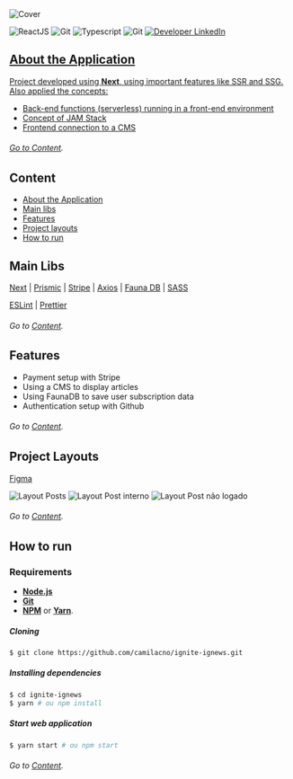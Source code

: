 <img alt="Cover" src="https://i.postimg.cc/v8vMc8xT/ignite-ignews-cover.png">

<p align="left">
  <img alt="ReactJS" src="https://img.shields.io/badge/reactJS-6cf?logo=react&logoColor=white&labelColor=007ACC">  
  <img alt="Git" 
src="https://img.shields.io/badge/next-grey?labelColor=grey&logo=Next.js&logoColor=white"> 
  <img alt="Typescript" src="https://img.shields.io/badge/typescript-informational?labelColor=blue&logo=typescript&logoColor=white"> 
  <img alt="Git" 
src="https://img.shields.io/badge/git-grey?labelColor=greu&logo=git&logoColor=white"> 
  <a href="https://www.linkedin.com/in/camilacno" target="_blank"> 
  <img src="https://img.shields.io/badge/-camilacno-007ACC?logo=linkedin&logoColor=white&labelColor=007ACC" alt="Developer LinkedIn" />
</p>

## About the Application

Project developed using **Next**, using important features like SSR and SSG.
Also applied the concepts:
  - Back-end functions (serverless) running in a front-end environment
  - Concept of JAM Stack
  - Frontend connection to a CMS

###### *Go to <a href="#content">Content</a>*.

## Content

 - <a href="#about-the-application">About the Application</a>
 - <a href="#main-libs">Main libs</a>
 - <a href="features">Features</a>
 - <a href="#project-layouts">Project layouts</a>
 - <a href="#how-to-run">How to run</a>
  
## Main Libs

[Next](https://nextjs.org/) | [Prismic](https://prismic.io/) | [Stripe](https://stripe.com/) |  [Axios](https://axios-http.com) | [Fauna DB](https://fauna.com/) | [SASS](https://saas-lang.com) 
 
[ESLint](https://eslint.org/) | [Prettier](https://prettier.io/)
	
###### *Go to <a href="#content">Content</a>*.

## Features

- Payment setup with Stripe
- Using a CMS to display articles
- Using FaunaDB to save user subscription data
- Authentication setup with Github
  
###### *Go to <a href="#content">Content</a>*.

## Project Layouts

[Figma](https://www.figma.com/file/RHWm8enRtirEPGbOYpCXUb/ig.news?node-id=1%3A2&t=PitL73WRPecfztPR-0)

<img alt="Layout Posts" src="https://i.postimg.cc/JzsW6b6H/ignite-ignews-layout-1.png">
<img alt="Layout Post interno" src="https://i.postimg.cc/q7nH0pdk/ignite-ignews-layout-2.png">
<img alt="Layout Post não logado" src="https://i.postimg.cc/SxHbwJ3T/ignite-ignews-layout-3.png">

###### *Go to <a href="#content">Content</a>*.

## How to run

### Requirements
- **[Node.js](https://nodejs.org/en/)**  
- **[Git](https://git-scm.com/)**  
- **[NPM](https://www.npmjs.com/)**  or  **[Yarn](https://yarnpkg.com/)**.

##### Cloning
```bash
$ git clone https://github.com/camilacno/ignite-ignews.git
```
  
 ##### Installing dependencies
   ```bash
$ cd ignite-ignews
$ yarn # ou npm install
```
 
 ##### Start web application
 ```bash
$ yarn start # ou npm start
```

###### *Go to <a href="#content">Content</a>*.
